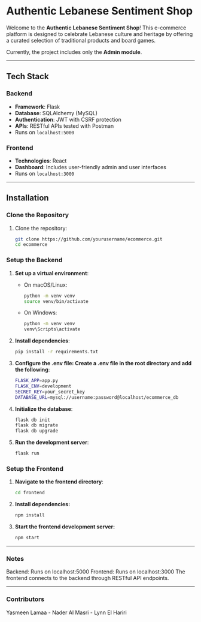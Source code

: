 # Authentic Lebanese Sentiment Shop

Welcome to the **Authentic Lebanese Sentiment Shop**! This e-commerce platform is designed to celebrate Lebanese culture and heritage by offering a curated selection of traditional products and board games.

Currently, the project includes only the **Admin module**.

---

## Tech Stack

### **Backend**
- **Framework**: Flask
- **Database**: SQLAlchemy (MySQL)
- **Authentication**: JWT with CSRF protection
- **APIs**: RESTful APIs tested with Postman
- Runs on `localhost:5000`

### **Frontend**
- **Technologies**: React
- **Dashboard**: Includes user-friendly admin and user interfaces
- Runs on `localhost:3000`

---

## Installation

### **Clone the Repository**
1. Clone the repository:
   ```bash
   git clone https://github.com/yourusername/ecommerce.git
   cd ecommerce

### Setup the Backend

1. **Set up a virtual environment**:

   - On macOS/Linux:
     ```bash
     python -m venv venv
     source venv/bin/activate
     ```

   - On Windows:
     ```bash
     python -m venv venv
     venv\Scripts\activate
     ```

2. **Install dependencies**:
   ```bash
   pip install -r requirements.txt

3. **Configure the .env file: Create a .env file in the root directory and add the following**:
   ```bash
   FLASK_APP=app.py
   FLASK_ENV=development
   SECRET_KEY=your_secret_key
   DATABASE_URL=mysql://username:password@localhost/ecommerce_db

4. **Initialize the database**:
   ```bash
   flask db init
   flask db migrate
   flask db upgrade

5. **Run the development server**:
   ```bash
   flask run

### Setup the Frontend
1. **Navigate to the frontend directory**:
   ```bash
   cd frontend

2. **Install dependencies:**
   ```bash
   npm install

3. **Start the frontend development server:**
   ```bash
   npm start

---

### Notes
Backend: Runs on localhost:5000
Frontend: Runs on localhost:3000
The frontend connects to the backend through RESTful API endpoints.

---

### Contributors
Yasmeen Lamaa - Nader Al Masri - Lynn El Hariri


